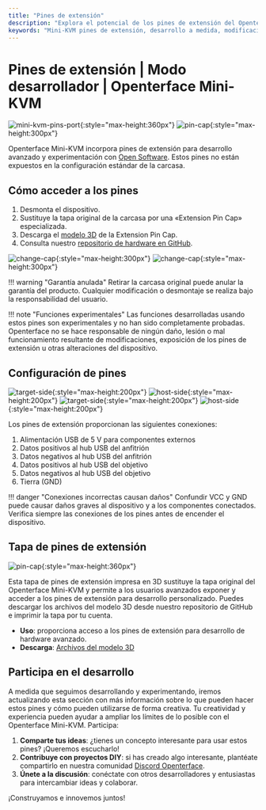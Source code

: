 ```yaml
---
title: "Pines de extensión"
description: "Explora el potencial de los pines de extensión del Openterface Mini-KVM para el desarrollo de hardware a medida y proyectos de código abierto."
keywords: "Mini-KVM pines de extensión, desarrollo a medida, modificación de hardware, KVM de código abierto"
---
```


# **Pines de extensión** | Modo desarrollador | Openterface Mini-KVM

![mini-kvm-pins-port](https://assets.openterface.com/images/product/mini-kvm-pins-port.webp){:style="max-height:360px"}
![pin-cap](https://assets.openterface.com/images/product/part/pin-cap.webp){:style="max-height:300px"}

Openterface Mini-KVM incorpora pines de extensión para desarrollo avanzado y experimentación con [Open Software](/app). Estos pines no están expuestos en la configuración estándar de la carcasa.

## Cómo acceder a los pines

1. Desmonta el dispositivo.
2. Sustituye la tapa original de la carcasa por una «Extension Pin Cap» especializada.
3. Descarga el [modelo 3D](https://github.com/TechxArtisanStudio/Openterface_Mini-KVM_Hardware/tree/main/models) de la Extension Pin Cap.
4. Consulta nuestro [repositorio de hardware en GitHub](https://github.com/TechxArtisanStudio/Openterface_Mini-KVM_Hardware).

![change-cap](https://assets.openterface.com/images/product/change-cap.svg#only-light){:style="max-height:300px"}
![change-cap](https://assets.openterface.com/images/product/change-cap_1.svg#only-dark){:style="max-height:300px"}

!!! warning "Garantía anulada"
    Retirar la carcasa original puede anular la garantía del producto. Cualquier modificación o desmontaje se realiza bajo la responsabilidad del usuario.

!!! note "Funciones experimentales"
    Las funciones desarrolladas usando estos pines son experimentales y no han sido completamente probadas. Openterface no se hace responsable de ningún daño, lesión o mal funcionamiento resultante de modificaciones, exposición de los pines de extensión u otras alteraciones del dispositivo.

## Configuración de pines

![target-side](https://assets.openterface.com/images/product/extension-pins-1.svg#only-light){:style="max-height:200px"}
![host-side](https://assets.openterface.com/images/product/extension-pins-2.svg#only-light){:style="max-height:200px"}
![target-side](https://assets.openterface.com/images/product/extension-pins-1_1.svg#only-dark){:style="max-height:200px"}
![host-side](https://assets.openterface.com/images/product/extension-pins-2_1.svg#only-dark){:style="max-height:200px"}

Los pines de extensión proporcionan las siguientes conexiones:

1. Alimentación USB de 5 V para componentes externos
2. Datos positivos al hub USB del anfitrión
3. Datos negativos al hub USB del anfitrión
4. Datos positivos al hub USB del objetivo
5. Datos negativos al hub USB del objetivo
6. Tierra (GND)

!!! danger "Conexiones incorrectas causan daños"
    Confundir VCC y GND puede causar daños graves al dispositivo y a los componentes conectados. Verifica siempre las conexiones de los pines antes de encender el dispositivo.

## Tapa de pines de extensión

![pin-cap](https://assets.openterface.com/images/product/part/pin-cap.webp){:style="max-height:360px"}

Esta tapa de pines de extensión impresa en 3D sustituye la tapa original del Openterface Mini-KVM y permite a los usuarios avanzados exponer y acceder a los pines de extensión para desarrollo personalizado. Puedes descargar los archivos del modelo 3D desde nuestro repositorio de GitHub e imprimir la tapa por tu cuenta.

- **Uso**: proporciona acceso a los pines de extensión para desarrollo de hardware avanzado.
- **Descarga**: [Archivos del modelo 3D](https://github.com/TechxArtisanStudio/Openterface_Mini-KVM_Hardware/tree/main/models)

## Participa en el desarrollo

A medida que seguimos desarrollando y experimentando, iremos actualizando esta sección con más información sobre lo que pueden hacer estos pines y cómo pueden utilizarse de forma creativa. Tu creatividad y experiencia pueden ayudar a ampliar los límites de lo posible con el Openterface Mini-KVM. Participa:

1. **Comparte tus ideas**: ¿tienes un concepto interesante para usar estos pines? ¡Queremos escucharlo!
2. **Contribuye con proyectos DIY**: si has creado algo interesante, plantéate compartirlo en nuestra comunidad [Discord Openterface](/discord).
3. **Únete a la discusión**: conéctate con otros desarrolladores y entusiastas para intercambiar ideas y colaborar.

¡Construyamos e innovemos juntos!
